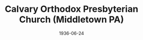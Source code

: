 ---
date: &id001 1936-06-24
end_date: null
location:
  address: 10 Spruce Street
  city: Middletown
  state: PA
minister:
- end: 1939-01-01
  name: Robert Marsden
  start: 1936-06-24
  type: Pastor
- end: 1946-01-01
  name: Edward Kellog
  start: 1940-01-01
  type: Pastor
- end: 1952-01-01
  name: Robert Atwell
  start: 1946-01-01
  type: Pastor
- end: 1955-01-01
  name: Robley Johnston
  start: 1952-01-01
  type: Pastor
- end: 1961-01-01
  name: Robert Graham
  start: 1956-01-01
  type: Pastor
- end: 1972-01-01
  name: George Hall
  start: 1962-01-01
  type: Pastor
- end: 1982-01-01
  name: Abe Ediger
  start: 1972-01-01
  type: Pastor
- end: 1993-01-01
  name: Albert Steever
  start: 1983-01-01
  type: Pastor
- end: null
  name: Arthur Fox
  start: 1994-01-01
  type: Pastor
- end: 1993-01-01
  name: James Day
  start: 1988-01-01
  type: Assistant Pastor
ministers:
- Robert Marsden
- Edward Kellog
- Robert Atwell
- Robley Johnston
- Robert Graham
- George Hall
- Abe Ediger
- Albert Steever
- Arthur Fox
- James Day
name: Calvary Orthodox Presbyterian Church
names:
- end: null
  name: Calvary Orthodox Presbyterian Church
  start: 1936-06-24
origination_date: *id001
raw_data: 'PA Middletown


  Calvary Orthodox Presbyterian Church  (June 24, 1936- )

  10 Spruce Street

  Pastors: Robert Marsden, 1936-39

  Edward Kellog, 1940-46

  Robert Atwell, 1946-52

  Robley Johnston, 1952-55

  Robert Graham, 1956-61

  George Hall, 1962-72

  Abe Ediger, 1972-82

  Albert Steever, 1983-93

  Arthur Fox, 1994-

  Asst. Pastor: James Day, 1988-93

  '
received_from: null
states:
- PA
status:
  active: true
  end_date: null
  reason: null
  received_from: null
  withdrawal_to: null
title: Calvary Orthodox Presbyterian Church (Middletown PA)
year_established:
- 1936

---